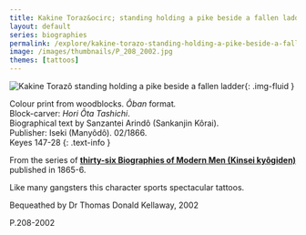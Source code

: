 ```yaml
---
title: Kakine Toraz&ocirc; standing holding a pike beside a fallen ladder
layout: default
series: biographies
permalink: /explore/kakine-torazo-standing-holding-a-pike-beside-a-fallen-ladder
image: /images/thumbnails/P_208_2002.jpg
themes: [tattoos]
---
```


![Kakine Toraz&ocirc; standing holding a pike beside a fallen ladder]({{site.baseurl}}/images/P_208_2002.jpg){: .img-fluid }

Colour print from woodblocks.  <em>&Ocirc;ban </em>format<em>. </em>
<br />
Block-carver: <em>Hori &Ocirc;ta  Tashichi</em>.
<br />
Biographical text by Sanzantei Arind&ocirc; (Sankanjin  K&ocirc;rai).
<br />
Publisher: Iseki (Many&ocirc;d&ocirc;). 02/1866.
<br />
Keyes 147-28
{: .text-info }

From the series of **[thirty-six Biographies of Modern Men (Kinsei kyôgiden)]({{site.baseurl}}/series/biographies-of-modern-men)**
published in 1865-6.


Like many gangsters this character sports spectacular tattoos.

Bequeathed by Dr Thomas Donald Kellaway, 2002

P.208-2002
